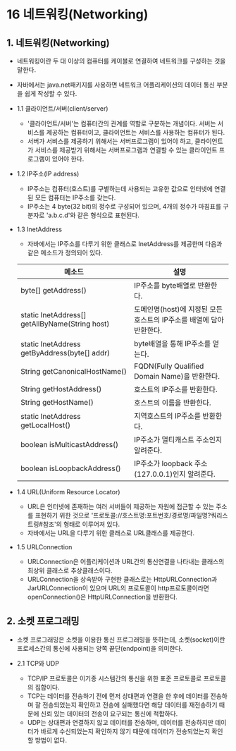 # 16 네트워킹(Networking)

## 1. 네트워킹(Networking)
+ 네트워킹이란 두 대 이상의 컴퓨터를 케이블로 연결하여 네트워크를 구성하는 것을 말한다.
+ 자바에서는 java.net패키지를 사용하면 네트워크 어플리케이션의 데이터 통신 부분을 쉽게 작성할 수 있다.

+ 1.1 클라이언트/서버(client/server)
  + '클라이언트/서버'는 컴퓨터간의 관계를 역할로 구분하는 개념이다. 서버는 서비스를 제공하는 컴퓨터이고, 클라이언트는 서비스를 사용하는 컴퓨터가 된다.
  + 서버가 서비스를 제공하기 위해서는 서버프로그램이 있어야 하고, 클라이언트가 서비스를 제공받기 위해서는 서버프로그램과 연결할 수 있는 클라이언트 프로그램이 있어야 한다.

+ 1.2 IP주소(IP address)
  + IP주소는 컴퓨터(호스트)를 구별하는데 사용되는 고유한 값으로 인터넷에 연결된 모든 컴퓨터는 IP주소를 갖는다.
  + IP주소는 4 byte(32 bit)의 정수로 구성되어 있으며, 4개의 정수가 마침표를 구분자로 'a.b.c.d'와 같은 형식으로 표현된다.

+ 1.3 InetAddress
  + 자바에서는 IP주소를 다루기 위한 클래스로 InetAddress를 제공한며 다음과 같은 메소드가 정의되어 있다.

  |메소드|설명|
  |------|--------|
  |byte[] getAddress()|IP주소를 byte배열로 반환한다.|
  |static InetAddress[] getAllByName(String host)|도메인명(host)에 지정된 모든 호스트의 IP주소를 배열에 담아 반환한다.|
  |static InetAddress getByAddress(byte[] addr)|byte배열을 통해 IP주소를 얻는다.|
  |String getCanonicalHostName()|FQDN(Fully Qualified Domain Name)을 반환한다.|
  |String getHostAddress()|호스트의 IP주소를 반환한다.|
  |String getHostName()|호스트의 이름을 반환한다.|
  |static InetAddress getLocalHost()|지역호스트의 IP주소를 반환한다.|
  |boolean isMulticastAddress()|IP주소가 멀티캐스트 주소인지 알려준다.|
  |boolean isLoopbackAddress()|IP주소가 loopback 주소(127.0.0.1)인지 알려준다.|
  
+ 1.4 URL(Uniform Resource Locator)
  + URL은 인터넷에 존재하는 여러 서버들이 제공하는 자원에 접근할 수 있는 주소를 표현하기 위한 것으로 '프로토콜://호스트명:포트번호/경로명/파일명?쿼리스트링#참조'의 형태로 이루어져 있다.
  + 자바에서는 URL을 다루기 위한 클래스로 URL클래스를 제공한다.

+ 1.5 URLConnection
  + URLConnection은 어플리케이션과 URL간의 통신연결을 나타내는 클래스의 최상위 클래스로 추상클래스이다.
  + URLConnection을 상속받아 구현한 클래스로는 HttpURLConnection과 JarURLConnection이 있으며 URL의 프로토콜이 http프로토콜이라면 openConnection()은 HttpURLConnection을 반환한다.
   

## 2. 소켓 프로그래밍
+ 소켓 프로그래밍은 소켓을 이용한 통신 프로그래밍을 뜻하는데, 소켓(socket)이란 프로세스간의 통신에 사용되는 양쪽 끝단(endpoint)을 의미한다.


+ 2.1 TCP와 UDP
  + TCP/IP 프로토콜은 이기종 시스템간의 통신을 위한 표준 프로토콜로 프로토콜의 집합이다.
  + TCP는 데이터를 전송하기 전에 먼저 상대편과 연결을 한 후에 데이터를 전송하며 잘 전송되었는지 확인하고 전송에 실패했다면 해당 데이터를 재전송하기 때문에 신뢰 있는 데이터의 전송이 요구되는 통신에 적합하다.
  + UDP는 상대편과 연결하지 않고 데이터를 전송하며, 데이터를 전송하지만 데이터가 바르게 수신되었는지 확인하지 않기 때문에 데이터가 전송되었는지 확인할 방법이 없다.



